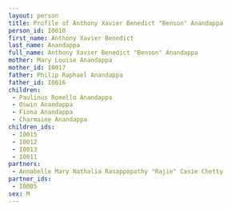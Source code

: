 ```yaml
---
layout: person
title: Profile of Anthony Xavier Benedict "Benson" Anandappa
person_id: I0010
first_name: Anthony Xavier Benedict
last_name: Anandappa
full_name: Anthony Xavier Benedict "Benson" Anandappa
mother: Mary Louise Anandappa
mother_id: I0017
father: Philip Raphael Anandappa
father_id: I0016
children:
 - Paulinus Romello Anandappa
 - Oswin Anandappa
 - Fiona Anandappa
 - Charmaine Anandappa
children_ids:
 - I0015
 - I0012
 - I0013
 - I0011
partners:
 - Annabelle Mary Nathalia Rasappopathy "Rajie" Casie Chetty
partner_ids:
 - I0005
sex: M
---
```


